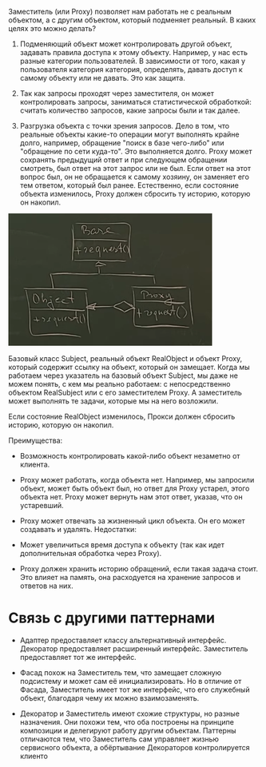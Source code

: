 Заместитель (или Proxy) позволяет нам работать не с реальным объектом, а с другим объектом, который подменяет реальный. 
В каких целях это можно делать?

1. Подменяющий объект может контролировать другой объект, задавать правила доступа к этому объекту. Например, у нас есть разные категории пользователей. В зависимости от того, какая у пользователя категория категория, определять, давать доступ к самому объекту или не давать. Это как защита.

2. Так как запросы проходят через заместителя, он может контролировать запросы, заниматься статистической обработкой: считать количество запросов, какие запросы были и так далее.

3. Разгрузка объекта с точки зрения запросов. Дело в том, что реальные объекты какие-то операции могут выполнять крайне долго, например, обращение "поиск в базе чего-либо" или "обращение по сети куда-то". Это выполняется долго. Proxy может сохранять предыдущий ответ и при следующем обращении смотреть, был ответ на этот запрос или не был. Если ответ на этот вопрос был, он не обращается к самому хозяину, он заменяет его тем ответом, который был ранее. Естественно, если состояние объекта изменилось, Proxy должен сбросить ту историю, которую он накопил.

![img.png](files/img.png)

Базовый класс Subject, реальный объект RealObject и объект Proxy, который содержит ссылку на объект, который он замещает. Когда мы работаем через указатель на базовый объект Subject, мы даже не можем понять, с кем мы реально работаем: с непосредственно объектом RealSubject или с его заместителем Proxy. А заместитель может выполнять те задачи, которые мы на него возложили.

Если состояние RealObject изменилось, Прокси должен сбросить историю, которую он накопил.

Преимущества:

- Возможность контролировать какой-либо объект незаметно от клиента.
- Proxy может работать, когда объекта нет. Например, мы запросили объект, может быть объект был, но ответ для Proxy устарел, этого объекта нет. Proxy может вернуть нам этот ответ, указав, что он устаревший.
- Proxy может отвечать за жизненный цикл объекта. Он его может создавать и удалять.
Недостатки:

- Может увеличиться время доступа к объекту (так как идет дополнительная обработка через Proxy).
- Proxy должен хранить историю обращений, если такая задача стоит. Это влияет на память, она расходуется на хранение запросов и ответов на них.


# Связь с другими паттернами

- Адаптер предоставляет классу альтернативный интерфейс. Декоратор предоставляет расширенный интерфейс. Заместитель предоставляет тот же интерфейс.

- Фасад похож на Заместитель тем, что замещает сложную подсистему и может сам её инициализировать. Но в отличие от Фасада, Заместитель имеет тот же интерфейс, что его служебный объект, благодаря чему их можно взаимозаменять.

- Декоратор и Заместитель имеют схожие структуры, но разные назначения. Они похожи тем, что оба построены на принципе композиции и делегируют работу другим объектам. Паттерны отличаются тем, что Заместитель сам управляет жизнью сервисного объекта, а обёртывание Декораторов контролируется клиенто